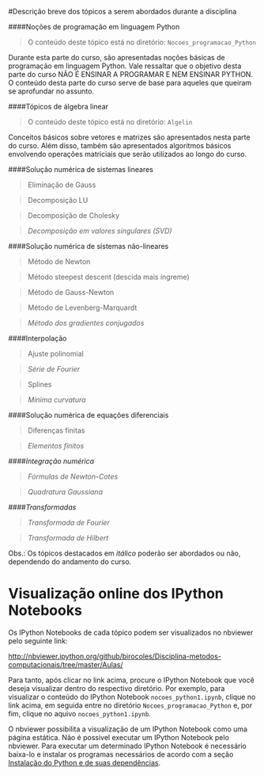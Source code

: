 #Descrição breve dos tópicos a serem abordados durante a disciplina

####Noções de programação em linguagem Python

> O conteúdo deste tópico está no diretório: `Nocoes_programacao_Python`

Durante esta parte do curso, são apresentadas noções básicas de
programação em linguagem Python. Vale ressaltar que o objetivo desta
parte do curso NÃO É ENSINAR A PROGRAMAR E NEM ENSINAR PYTHON. O
conteúdo desta parte do curso serve de base para aqueles que 
queiram se aprofundar no assunto.

####Tópicos de álgebra linear

> O conteúdo deste tópico está no diretório: `Algelin`

Conceitos básicos sobre vetores e matrizes são apresentados nesta
parte do curso. Além disso, também são apresentados algoritmos 
básicos envolvendo operações matriciais que serão utilizados ao
longo do curso.

####Solução numérica de sistemas lineares

> Eliminação de Gauss

> Decomposição LU

> Decomposição de Cholesky

> *Decomposição em valores singulares (SVD)*

####Solução numérica de sistemas não-lineares

> Método de Newton

> Método steepest descent (descida mais íngreme)

> Método de Gauss-Newton

> Método de Levenberg-Marquardt

> *Método dos gradientes conjugados*

####Interpolação

> Ajuste polinomial

> *Série de Fourier*

> Splines

> *Mínima curvatura*

####Solução numérica de equações diferenciais

> Diferenças finitas

> *Elementos finitos*

####*Integração numérica*

> *Fórmulas de Newton-Cotes*

> *Quadratura Gaussiana*

####*Transformadas*

> *Transformada de Fourier*

> *Transformada de Hilbert*

Obs.: Os tópicos destacados em *itálico* poderão ser abordados ou não,
dependendo do andamento do curso.

# Visualização online dos IPython Notebooks

Os IPython Notebooks de cada tópico podem ser visualizados 
no nbviewer pelo seguinte link:

http://nbviewer.ipython.org/github/birocoles/Disciplina-metodos-computacionais/tree/master/Aulas/

Para tanto, após clicar no link acima, procure o IPython Notebook que 
você deseja visualizar dentro do respectivo diretório. Por exemplo,
para visualizar o conteúdo do IPython Notebook `nocoes_python1.ipynb`,
clique no link acima, em seguida entre no diretório `Nocoes_programacao_Python`
e, por fim, clique no aquivo `nocoes_python1.ipynb`.

O nbviewer possibilita a visualização de um IPython Notebook 
como uma página estática. Não é possivel executar um IPython Notebook
pelo nbviewer. Para executar um determinado
IPython Notebook é necessário baixa-lo e instalar os programas
necessários de acordo com a seção
[Instalação do Python e de suas dependências](https://github.com/birocoles/Disciplina-metodos-computacionais#instala%C3%A7%C3%A3o-do-python-e-de-suas-depend%C3%AAncias).
